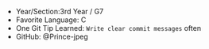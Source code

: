 - Year/Section:3rd Year / G7
- Favorite Language: C
- One Git Tip Learned: `Write clear commit messages` often
- GitHub: @Prince-jpeg